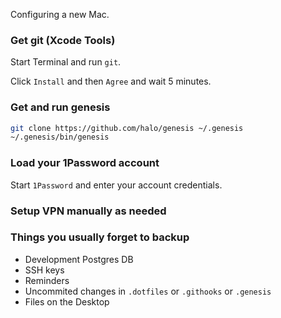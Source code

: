 Configuring a new Mac.

### Get git (Xcode Tools)

Start Terminal and run `git`.

Click `Install` and then `Agree` and wait 5 minutes.

### Get and run genesis

```bash
git clone https://github.com/halo/genesis ~/.genesis
~/.genesis/bin/genesis
```

### Load your 1Password account

Start `1Password` and enter your account credentials.

### Setup VPN manually as needed



### Things you usually forget to backup

* Development Postgres DB
* SSH keys
* Reminders
* Uncommited changes in `.dotfiles` or `.githooks` or `.genesis`
* Files on the Desktop
